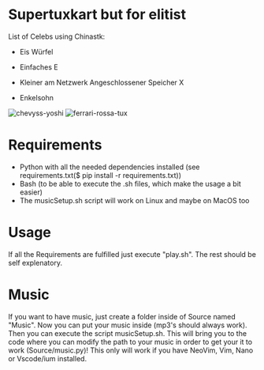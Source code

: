 # Supertuxkart but for elitist

List of Celebs using Chinastk:

- Eis Würfel

- Einfaches E

- Kleiner am Netzwerk Angeschlossener Speicher X

- Enkelsohn

![chevyss-yoshi](https://github.com/user-attachments/assets/fdd368eb-90c9-4445-b6c0-d3bd83e1f50d)
![ferrari-rossa-tux](https://github.com/user-attachments/assets/963273f2-2bfd-46e5-966d-cc62510a3c66)

# Requirements

- Python with all the needed dependencies installed (see requirements.txt($ pip install -r requirements.txt))
- Bash (to be able to execute the .sh files, which make the usage a bit easier)
- The musicSetup.sh script will work on Linux and maybe on MacOS too

# Usage

If all the Requirements are fulfilled just execute "play.sh". 
The rest should be self explenatory.

# Music

If you want to have music, just create a folder inside of Source named "Music".
Now you can put your music inside (mp3's should always work).
Then you can execute the script musicSetup.sh.
This will bring you to the code where you can modify the path to your music in order to get your it to work (Source/music.py)!
This only will work if you have NeoVim, Vim, Nano or Vscode/ium installed.
